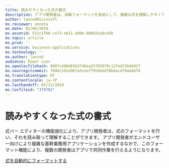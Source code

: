 ```yaml
---
title: 読みやすくなった式の書式
description: アプリ開発者は、自動フォーマットを有効にして、複雑な式を理解しやすくできます
author: lancedMicrosoft
ms.reviewer: anneta
ms.date: 02/04/2019
ms.assetid: 531c1f60-ce73-e811-a96b-000d3a18c83b
ms.topic: article
ms.prod: ''
ms.service: business-applications
ms.technology: ''
ms.author: lanced
audience: Power user
ms.openlocfilehash: 808fc600d65b3f48ea257659f0c12fed72b6b92f
ms.sourcegitcommit: 70981182e967a3ceeff950ebd70bbacd704a66f8
ms.translationtype: HT
ms.contentlocale: ja-JP
ms.lasthandoff: 02/12/2019
ms.locfileid: "379782"
---
```

# <a name="formula-formatting-easier-to-read"></a>読みやすくなった式の書式




式バー エディターの機能強化により、アプリ開発者は、式のフォーマットを行い、それを読み取って理解することができます。 アプリ開発者がエンドユーザー向けにより複雑な基幹業務用アプリケーションを作成するなかで、このフォーマット機能により、複数の開発者はアプリで共同作業を行えるようになります。

[式を自動的にフォーマットする](https://powerapps.microsoft.com/blog/automatically-format-your-formula)
